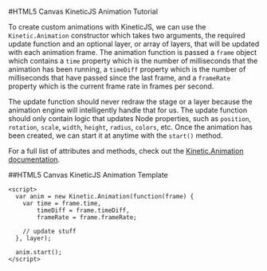 
#HTML5 Canvas KineticJS Animation Tutorial

To create custom animations with KineticJS, we can use the `Kinetic.Animation`
constructor which takes two arguments, the required update function and
an optional layer, or array of layers, that will be updated with each animation frame.
The animation function is passed a `frame` object which contains a `time` property which is the number
of milliseconds that the animation has been running, a `timeDiff` property which
is the number of milliseconds that have passed since the last frame,
and a `frameRate` property which is the current frame rate in frames per second.

The update function should never redraw the stage or a layer because the animation
engine will intelligently handle that for us.
The update function should only contain logic that updates Node properties,
such as `position`, `rotation`, `scale`, `width`, `height`, `radius`, `colors`, etc.
Once the animation has been created, we can start it at anytime with the `start()` method.

For a full list of attributes and methods, check out the [Kinetic.Animation documentation](http://lavrton.github.io/KineticJS/api/Kinetic.Animation.html).

##HTML5 Canvas KineticJS Animation Template

```
<script>
  var anim = new Kinetic.Animation(function(frame) {
    var time = frame.time,
        timeDiff = frame.timeDiff,
        frameRate = frame.frameRate;

    // update stuff
  }, layer);

  anim.start();
</script>
```
